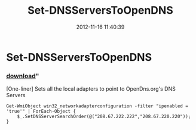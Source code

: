 ﻿---
pid:            3769
parent:         0
children:       
poster:         CrazyDave
title:          Set-DNSServersToOpenDNS
date:           2012-11-16 11:40:39
format:         posh
---

# Set-DNSServersToOpenDNS

### [download](3769.ps1)"

[One-liner] Sets all the local adapters to point to OpenDns.org's DNS Servers	

```posh
Get-WmiObject win32_networkadapterconfiguration -filter "ipenabled = 'true'" | ForEach-Object { 
    $_.SetDNSServerSearchOrder(@("208.67.222.222","208.67.220.220"));
}
```
